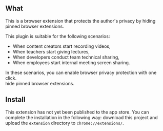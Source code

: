 ## What
This is a browser extension that protects the author's privacy by hiding
pinned browser extensions.

This plugin is suitable for the following scenarios:

- When content creators start recording videos,
- When teachers start giving lectures,
- When developers conduct team technical sharing,
- When employees start internal meeting screen sharing.

In these scenarios, you can enable browser privacy protection with one click.   
hide pinned browser extensions.


## Install

This extension has not yet been published to the app store.
You can complete the installation in the following way: 
download this project and upload the `extension` directory to `chrome://extensions/`.